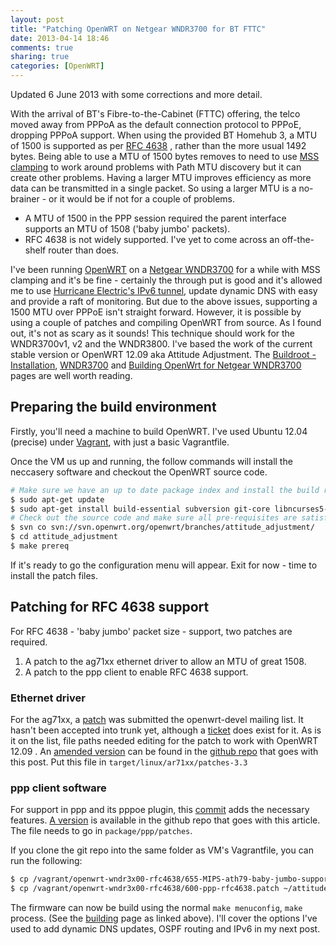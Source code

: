 ```yaml
---
layout: post
title: "Patching OpenWRT on Netgear WNDR3700 for BT FTTC"
date: 2013-04-14 18:46
comments: true
sharing: true
categories: [OpenWRT]
---
```

Updated 6 June 2013 with some corrections and more detail.

With the arrival of BT's Fibre-to-the-Cabinet (FTTC) offering, the telco moved away from PPPoA as the default connection protocol to PPPoE, dropping PPPoA support. When using the provided BT Homehub 3, a MTU of 1500 is supported as per [RFC 4638](https://tools.ietf.org/html/rfc4638)
, rather than the more usual 1492 bytes. Being able to use a MTU of 1500 bytes removes to need to use [MSS clamping](http://lartc.org/howto/lartc.cookbook.mtu-mss.html) to work around problems with Path MTU discovery but it can create other problems. Having a larger MTU improves efficiency as more data can be transmitted in a single packet. So using a larger MTU is a no-brainer - or it would be if not for a couple of problems.

* A MTU of 1500 in the PPP session required the parent interface supports an MTU of 1508 ('baby jumbo' packets).
* RFC 4638 is not widely supported. I've yet to come across an off-the-shelf router than does.

I've been running [OpenWRT](https://openwrt.org/) on a [Netgear WNDR3700](http://www.netgear.co.uk/home/products/wirelessrouters/high-performance/WNDR3700.aspx) for a while with MSS clamping and it's be fine  - certainly the through put is good and it's allowed me to use [Hurricane Electric's IPv6 tunnel](http://ipv6.he.net/), update dynamic DNS with easy and provide a raft of monitoring. But due to the above issues, supporting a 1500 MTU over PPPoE isn't straight forward. However, it is possible by using a couple of patches and compiling OpenWRT from source. As I found out, it's not as scary as it sounds! This technique should work for the WNDR3700v1, v2 and the WNDR3800. I've based the work of the current stable version or OpenWRT 12.09 aka Attitude Adjustment. The [Buildroot - Installation](http://wiki.openwrt.org/doc/howto/buildroot.exigence), [WNDR3700](http://wiki.openwrt.org/toh/netgear/wndr3700) and [Building OpenWrt for Netgear WNDR3700](http://wiki.openwrt.org/doc/howtobuild/build.wndr3700) pages are well worth reading.

Preparing the build environment
-------------------------------

Firstly, you'll need a machine to build OpenWRT. I've used Ubuntu 12.04 (precise) under [Vagrant](http://vagrantup.com), with just a basic Vagrantfile.

Once the VM us up and running, the follow commands will install the neccasery software and checkout the OpenWRT source code. 

``` sh
# Make sure we have an up to date package index and install the build requirements
$ sudo apt-get update
$ sudo apt-get install build-essential subversion git-core libncurses5-dev zlib1g-dev gawk flex quilt libssl-dev xsltproc libxml-parser-perl
# Check out the source code and make sure all pre-requisites are satisfied.
$ svn co svn://svn.openwrt.org/openwrt/branches/attitude_adjustment/
$ cd attitude_adjustment
$ make prereq
```

If it's ready to go the configuration menu will appear. Exit for now - time to install the patch files.

Patching for RFC 4638 support
-----------------------------

For RFC 4638 - 'baby jumbo' packet size - support, two patches are required. 

1. A patch to the ag71xx ethernet driver to allow an MTU of great 1508.
2. A patch to the ppp client to enable RFC 4638 support.

### Ethernet driver

For the ag71xx, a [patch](https://lists.openwrt.org/pipermail/openwrt-devel/2012-June/015782.html) was submitted the openwrt-devel mailing list. It hasn't been accepted into trunk yet, although a [ticket](https://dev.openwrt.org/ticket/11347) does exist for it. As is it on the list, file paths needed editing for the patch to work with OpenWRT 12.09 . An [amended version](https://raw.github.com/mattwillsh/openwrt-wndr3x00-rfc4638/master/655-MIPS-ath79-baby-jumbo-support.patch) can be found in the [github repo](https://github.com/mattwillsh/openwrt-wndr3x00-rfc4638) that goes with this post.  Put this file in ```target/linux/ar71xx/patches-3.3```

### ppp client software

For support in ppp and its pppoe plugin, this [commit](http://git.ozlabs.org/?p=ppp.git;a=commit;h=fd1dcdf758418f040da3ed801ab001b5e46854e7) adds the necessary features. [A version](https://raw.github.com/mattwillsh/openwrt-wndr3x00-rfc4638/master/600-ppp-rfc4638.patch) is available in the github repo that goes with this article. The file needs to go in ```package/ppp/patches```.

If you clone the git repo into the same folder as VM's Vagrantfile, you can run the following:

``` sh
$ cp /vagrant/openwrt-wndr3x00-rfc4638/655-MIPS-ath79-baby-jumbo-support.patch ~/attitude_adjustment/target/linux/ar71xx/patches-3.3/
$ cp /vagrant/openwrt-wndr3x00-rfc4638/600-ppp-rfc4638.patch ~/attitude_adjustment/package/ppp/patches/
```

The firmware can now be build using the normal ```make menuconfig```, ```make``` process. (See the [building](http://wiki.openwrt.org/doc/howtobuild/build.wndr3700) page  as linked above).  I'll cover the options I've used to add dynamic DNS updates, OSPF routing and IPv6 in my next post.

